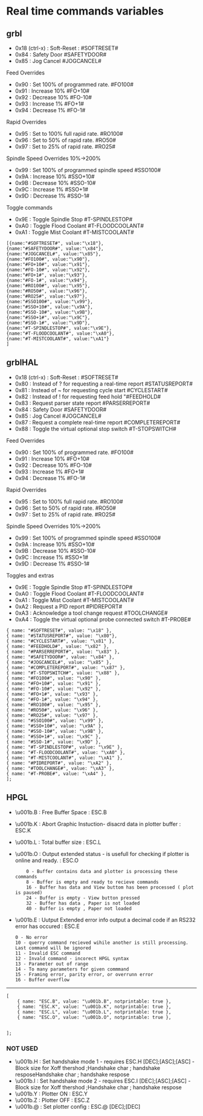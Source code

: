 # Real time commands variables

## grbl

-   0x18 (ctrl-x) : Soft-Reset : #SOFTRESET#
-   0x84 : Safety Door #SAFETYDOOR#
-   0x85 : Jog Cancel #JOGCANCEL#

Feed Overrides

-   0x90 : Set 100% of programmed rate. #FO100#
-   0x91 : Increase 10% #FO+10#
-   0x92 : Decrease 10% #FO-10#
-   0x93 : Increase 1% #FO+1#
-   0x94 : Decrease 1% #FO-1#

Rapid Overrides

-   0x95 : Set to 100% full rapid rate. #RO100#
-   0x96 : Set to 50% of rapid rate. #RO50#
-   0x97 : Set to 25% of rapid rate. #RO25#

Spindle Speed Overrides 10%->200%

-   0x99 : Set 100% of programmed spindle speed #SSO100#
-   0x9A : Increase 10% #SSO+10#
-   0x9B : Decrease 10% #SSO-10#
-   0x9C : Increase 1% #SSO+1#
-   0x9D : Decrease 1% #SSO-1#

Toggle commands

-   0x9E : Toggle Spindle Stop #T-SPINDLESTOP#
-   0xA0 : Toggle Flood Coolant #T-FLOODCOOLANT#
-   0xA1 : Toggle Mist Coolant #T-MISTCOOLANT#

```
[{name:"#SOFTRESET#", value:"\x18"},
{name:"#SAFETYDOOR#", value:"\x84"},
{name:"#JOGCANCEL#", value:"\x85"},
{name:"#FO100#", value:"\x90"},
{name:"#FO+10#", value:"\x91"},
{name:"#FO-10#", value:"\x92"},
{name:"#FO+1#", value:"\x93"},
{name:"#FO-1#", value:"\x94"},
{name:"#RO100#", value:"\x95"},
{name:"#RO50#", value:"\x96"},
{name:"#RO25#", value:"\x97"},
{name:"#SSO100#", value:"\x99"},
{name:"#SSO+10#", value:"\x9A"},
{name:"#SSO-10#", value:"\x9B"},
{name:"#SSO+1#", value:"\x9C"},
{name:"#SSO-1#", value:"\x9D"},
{name:"#T-SPINDLESTOP#", value:"\x9E"},
{name:"#T-FLOODCOOLANT#", value:"\xA0"},
{name:"#T-MISTCOOLANT#", value:"\xA1"}
]
```

## grblHAL

-   0x18 (ctrl-x) : Soft-Reset : #SOFTRESET#
-   0x80 : Instead of ? for requesting a real-time report #STATUSREPORT#
-   0x81 : Instead of ~ for requesting cycle start #CYCLESTART#
-   0x82 : Instead of ! for requesting feed hold "#FEEDHOLD#
-   0x83 : Request parser state report #PARSERREPORT#
-   0x84 : Safety Door #SAFETYDOOR#
-   0x85 : Jog Cancel #JOGCANCEL#
-   0x87 : Request a complete real-time report #COMPLETEREPORT#
-   0x88 : Toggle the virtual optional stop switch #T-STOPSWITCH#

Feed Overrides

-   0x90 : Set 100% of programmed rate. #FO100#
-   0x91 : Increase 10% #FO+10#
-   0x92 : Decrease 10% #FO-10#
-   0x93 : Increase 1% #FO+1#
-   0x94 : Decrease 1% #FO-1#

Rapid Overrides

-   0x95 : Set to 100% full rapid rate. #RO100#
-   0x96 : Set to 50% of rapid rate. #RO50#
-   0x97 : Set to 25% of rapid rate. #RO25#

Spindle Speed Overrides 10%->200%

-   0x99 : Set 100% of programmed spindle speed #SSO100#
-   0x9A : Increase 10% #SSO+10#
-   0x9B : Decrease 10% #SSO-10#
-   0x9C : Increase 1% #SSO+1#
-   0x9D : Decrease 1% #SSO-1#

Toggles and extras

-   0x9E : Toggle Spindle Stop #T-SPINDLESTOP#
-   0xA0 : Toggle Flood Coolant #T-FLOODCOOLANT#
-   0xA1 : Toggle Mist Coolant #T-MISTCOOLANT#
-   0xA2 : Request a PID report #PIDREPORT#
-   0xA3 : Acknowledge a tool change request #TOOLCHANGE#
-   0xA4 : Toggle the virtual optional probe connected switch #T-PROBE#

```
{ name: "#SOFTRESET#", value: "\x18" },
{ name: "#STATUSREPORT#", value: "\x80"},
{ name: "#CYCLESTART#", value: "\x81" },
{ name: "#FEEDHOLD#", value: "\x82" },
{ name: "#PARSERREPORT#", value: "\x83" },
{ name: "#SAFETYDOOR#", value: "\x84" },
{ name: "#JOGCANCEL#", value: "\x85" },
{ name: "#COMPLETEREPORT#", value: "\x87" },
{ name: "#T-STOPSWITCH#", value: "\x88" },
{ name: "#FO100#", value: "\x90" },
{ name: "#FO+10#", value: "\x91" },
{ name: "#FO-10#", value: "\x92" },
{ name: "#FO+1#", value: "\x93" },
{ name: "#FO-1#", value: "\x94" },
{ name: "#RO100#", value: "\x95" },
{ name: "#RO50#", value: "\x96" },
{ name: "#RO25#", value: "\x97" },
{ name: "#SSO100#", value: "\x99" },
{ name: "#SSO+10#", value: "\x9A" },
{ name: "#SSO-10#", value: "\x9B" },
{ name: "#SSO+1#", value: "\x9C" },
{ name: "#SSO-1#", value: "\x9D" },
{ name: "#T-SPINDLESTOP#", value: "\x9E" },
{ name: "#T-FLOODCOOLANT#", value: "\xA0" },
{ name: "#T-MISTCOOLANT#", value: "\xA1" },
{ name: "#PIDREPORT#", value: "\xA2" },
{ name: "#TOOLCHANGE#", value: "\xA3" },
{ name: "#T-PROBE#", value: "\xA4" },
];
```

## HPGL

-   \u001b.B : Free Buffer Space : ESC.B
-   \u001b.K : Abort Graphic Instuction- disacrd data in plotter buffer :  ESC.K
-   \u001b.L : Total buffer size : ESC.L
-   \u001b.O :  Output extended status - is usefull for checking if plotter is online and ready. : ESC.O
           
            0 - Buffer contains data and plotter is processing these commands
            8 - Buffer is empty and ready to recieve commands
            16 - Buffer has data and View buttom has been processed ( plot is paused)
            24 - Buffer is empty - View button pressed 
            32 - Buffer has data , Paper is not loaded
            40 - Buffer is empty , Paper not loaded
-   \u001b.E : Uutput Extended error info output a decimal code if an RS232 error has occured : ESC.E

        0 - No error
        10 - querry command recieved wihile another is still processing. Last command will be ignored
        11 - Invalid ESC command
        12 - Invald command - incorect HPGL syntax
        13 - Parameter out of range
        14 - To many parameters for given commmand
        15 - Framing error, parity error, or overrunn error
        16 - Buffer overflow

---

```
[
    { name: "ESC.B", value: "\u001b.B", notprintable: true },
    { name: "ESC.K", value: "\u001b.K", notprintable: true },
    { name: "ESC.L", value: "\u001b.L", notprintable: true },
    { name: "ESC.O", value: "\u001b.O", notprintable: true },


];
```

### NOT USED

-   \u001b.H : Set handshake mode 1 - requires ESC.H [DEC];[ASC];[ASC] - Block size for Xoff thershod ;Handshake char ; handshake resposeHandshake char ; handshake respose
-   \u001b.I : Set handshake mode 2 - requires ESC.I [DEC];[ASC];[ASC] - Block size for Xoff thershod ;Handshake char ; handshake respose
-   \u001b.Y : Plotter ON : ESC.Y
-   \u001b.Z : Plotter OFF : ESC.Z
-   \u001b.@ : Set plotter config : ESC.@ [DEC];[DEC]

